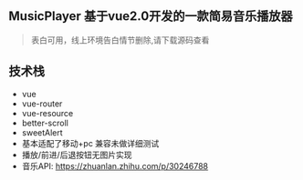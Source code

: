 ## MusicPlayer 基于vue2.0开发的一款简易音乐播放器

> 表白可用，线上环境告白情节删除,请下载源码查看

## 技术栈
* vue
* vue-router
* vue-resource
* better-scroll
* sweetAlert
* 基本适配了移动+pc 兼容未做详细测试
* 播放/前进/后退按钮无图片实现
* 音乐API: https://zhuanlan.zhihu.com/p/30246788
